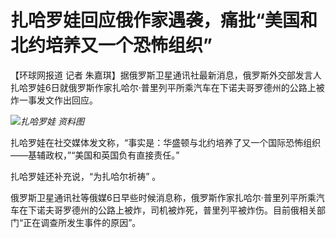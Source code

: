 # 扎哈罗娃回应俄作家遇袭，痛批“美国和北约培养又一个恐怖组织”

【环球网报道 记者
朱嘉琪】据俄罗斯卫星通讯社最新消息，俄罗斯外交部发言人扎哈罗娃6日就俄罗斯作家扎哈尔·普里列平所乘汽车在下诺夫哥罗德州的公路上被炸一事发文作出回应。

![](https://inews.gtimg.com/om_bt/OD9b4Rb4GVJxRm-DWeuTij8C7NeGK4H0UeH2WDIb7QgRUAA/1000)_扎哈罗娃 资料图_

扎哈罗娃在社交媒体发文称，“事实是：华盛顿与北约培养了又一个国际恐怖组织——基辅政权，”“美国和英国负有直接责任。”

扎哈罗娃还补充说，“为扎哈尔祈祷” 。

俄罗斯卫星通讯社等俄媒6日早些时候消息称，俄罗斯作家扎哈尔·普里列平所乘汽车在下诺夫哥罗德州的公路上被炸，司机被炸死，普里列平被炸伤。目前俄相关部门“正在调查所发生事件的原因”。

